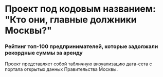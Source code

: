 # Проект под кодовым названием: "Кто они, главные должники Москвы?"    
### Рейтинг топ-100 предпринимателей, которые задолжали рекордные суммы за аренду

Проект представляет собой табличную визуализацию дата-сета с портала открытых данных Правительства Москвы.
